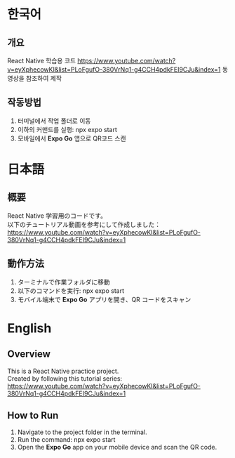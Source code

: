# 한국어

## 개요

React Native 학습용 코드
https://www.youtube.com/watch?v=eyXphecowKI&list=PLoFgufO-380VrNq1-g4CCH4pdkFEI9CJu&index=1 동영상을 참조하여 제작

## 작동방법

1. 터미널에서 작업 폴더로 이동
2. 이하의 커맨드를 실행:
   npx expo start
3. 모바일에서 **Expo Go** 앱으로 QR코드 스캔

# 日本語

## 概要

React Native 学習用のコードです。  
以下のチュートリアル動画を参考にして作成しました：  
https://www.youtube.com/watch?v=eyXphecowKI&list=PLoFgufO-380VrNq1-g4CCH4pdkFEI9CJu&index=1

## 動作方法

1. ターミナルで作業フォルダに移動
2. 以下のコマンドを実行:
   npx expo start
3. モバイル端末で **Expo Go** アプリを開き、QR コードをスキャン

# English

## Overview

This is a React Native practice project.  
Created by following this tutorial series:  
https://www.youtube.com/watch?v=eyXphecowKI&list=PLoFgufO-380VrNq1-g4CCH4pdkFEI9CJu&index=1

## How to Run

1. Navigate to the project folder in the terminal.
2. Run the command:
   npx expo start
3. Open the **Expo Go** app on your mobile device and scan the QR code.
